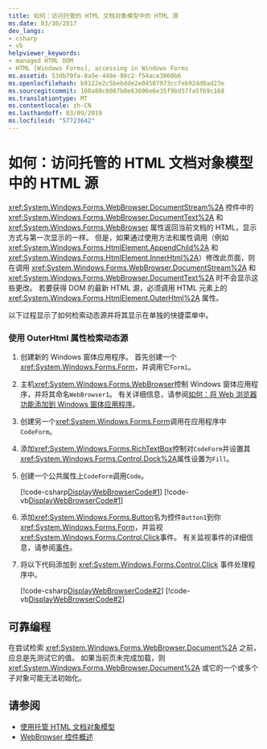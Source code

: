 ```yaml
---
title: 如何：访问托管的 HTML 文档对象模型中的 HTML 源
ms.date: 03/30/2017
dev_langs:
- csharp
- vb
helpviewer_keywords:
- managed HTML DOM
- HTML [Windows Forms], accessing in Windows Forms
ms.assetid: 53db79fa-8a5e-448e-88c2-f54ace3860b6
ms.openlocfilehash: b9122e2c5bebdde2e04507973ccfeb924d0ad23e
ms.sourcegitcommit: 160a88c8087b0e63606e6e35f9bd57fa5f69c168
ms.translationtype: MT
ms.contentlocale: zh-CN
ms.lasthandoff: 03/09/2019
ms.locfileid: "57723642"
---
```

# <a name="how-to-access-the-html-source-in-the-managed-html-document-object-model"></a>如何：访问托管的 HTML 文档对象模型中的 HTML 源
<xref:System.Windows.Forms.WebBrowser.DocumentStream%2A> 控件中的 <xref:System.Windows.Forms.WebBrowser.DocumentText%2A> 和 <xref:System.Windows.Forms.WebBrowser> 属性返回当前文档的 HTML，显示方式与第一次显示的一样。 但是，如果通过使用方法和属性调用（例如 <xref:System.Windows.Forms.HtmlElement.AppendChild%2A> 和 <xref:System.Windows.Forms.HtmlElement.InnerHtml%2A>）修改此页面，则在调用 <xref:System.Windows.Forms.WebBrowser.DocumentStream%2A> 和 <xref:System.Windows.Forms.WebBrowser.DocumentText%2A> 时不会显示这些更改。 若要获得 DOM 的最新 HTML 源，必须调用 HTML 元素上的 <xref:System.Windows.Forms.HtmlElement.OuterHtml%2A> 属性。  
  
 以下过程显示了如何检索动态源并将其显示在单独的快捷菜单中。  
  
### <a name="retrieving-the-dynamic-source-with-the-outerhtml-property"></a>使用 OuterHtml 属性检索动态源  
  
1.  创建新的 Windows 窗体应用程序。 首先创建一个<xref:System.Windows.Forms.Form>，并调用它`Form1`。  
  
2.  主机<xref:System.Windows.Forms.WebBrowser>控制 Windows 窗体应用程序，并将其命名`WebBrowser1`。 有关详细信息，请参阅[如何：将 Web 浏览器功能添加到 Windows 窗体应用程序](how-to-add-web-browser-capabilities-to-a-windows-forms-application.md)。  
  
3.  创建另一个<xref:System.Windows.Forms.Form>调用在应用程序中`CodeForm`。  
  
4.  添加<xref:System.Windows.Forms.RichTextBox>控制对`CodeForm`并设置其<xref:System.Windows.Forms.Control.Dock%2A>属性设置为`Fill`。  
  
5.  创建一个公共属性上`CodeForm`调用`Code`。  
  
     [!code-csharp[DisplayWebBrowserCode#1](~/samples/snippets/csharp/VS_Snippets_Winforms/DisplayWebBrowserCode/CS/CodeForm.cs#1)]
     [!code-vb[DisplayWebBrowserCode#1](~/samples/snippets/visualbasic/VS_Snippets_Winforms/DisplayWebBrowserCode/VB/CodeForm.vb#1)]  
  
6.  添加<xref:System.Windows.Forms.Button>名为控件`Button1`到你<xref:System.Windows.Forms.Form>，并监视<xref:System.Windows.Forms.Control.Click>事件。 有关监视事件的详细信息，请参阅[事件](../../../standard/events/index.md)。  
  
7.  将以下代码添加到 <xref:System.Windows.Forms.Control.Click> 事件处理程序中。  
  
     [!code-csharp[DisplayWebBrowserCode#2](~/samples/snippets/csharp/VS_Snippets_Winforms/DisplayWebBrowserCode/CS/Form1.cs#2)]
     [!code-vb[DisplayWebBrowserCode#2](~/samples/snippets/visualbasic/VS_Snippets_Winforms/DisplayWebBrowserCode/VB/Form1.vb#2)]  
  
## <a name="robust-programming"></a>可靠编程  
 在尝试检索 <xref:System.Windows.Forms.WebBrowser.Document%2A> 之前，应总是先测试它的值。 如果当前页未完成加载，则 <xref:System.Windows.Forms.WebBrowser.Document%2A> 或它的一个或多个子对象可能无法初始化。  
  
## <a name="see-also"></a>请参阅
- [使用托管 HTML 文档对象模型](using-the-managed-html-document-object-model.md)
- [WebBrowser 控件概述](webbrowser-control-overview.md)
